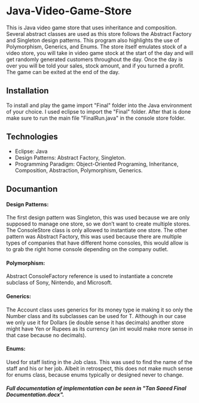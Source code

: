 # Java-Video-Game-Store
 This is Java video game store that uses inheritance and composition. Several abstract classes are used as this store follows the Abstract Factory and Singleton design patterns. This program also highlights the use of Polymorphism, Generics, and Enums. The store itself emulates stock of a video store, you will take in video game stock at the start of the day and will get randomly generated customers throughout the day. Once the day is over you will be told your sales, stock amount, and if you turned a profit. The game can be exited at the end of the day.  
 
 ## Installation
 
 To install and play the game import "Final" folder into the Java environment of your choice. I used eclipse to import the "Final" folder. After that is done make sure to run the main file "FinalRun.java" in the console store folder. 
 
 ## Technologies
 
 - Eclipse: Java
 - Design Patterns: Abstract Factory, Singleton.
 - Programming Paradigm: Object-Oriented Programing, Inheritance, Composition, Abstraction, Polymorphism, Generics.
 
## Documantion
 
#### Design Patterns: 
The first design pattern was Singleton, this was used because we are only supposed to manage one store, so we don’t want to create multiple stores. The ConsoleStore class is only allowed to instantiate one store. The other pattern was Abstract Factory, this was used because there are multiple types of companies that have different home consoles, this would allow is to grab the right home console depending on the company outlet. 
#### Polymorphism: 
Abstract ConsoleFactory reference is used to instantiate a concrete subclass of Sony, Nintendo, and Microsoft.
#### Generics: 
The Account class uses generics for its money type ie <T extends Number> making it so only the Number class and its subclasses can be used for T. Although in our case we only use it for Dollars (ie double sense it has decimals) another store might have Yen or Rupees as its currency (an int would make more sense in that case because no decimals).
#### Enums: 
Used for staff listing in the Job class. This was used to find the name of the staff and his or her job. Albeit in retrospect, this
does not make much sense for enums class, because enums typically or designed never to change. 
 
##### Full documentation of implementation can be seen in "Tan Saeed Final Documentation.docx".
